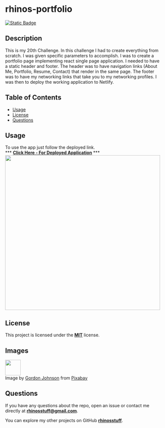 
  # rhinos-portfolio
  [![Static Badge](https://img.shields.io/badge/license-MIT-blue.svg)](./LICENSE)

  ## Description
  This is my 20th Challenge. In this challenge I had to create everything from scratch. I was given specific parameters to accomplish. I was to create a portfolio page implementing react single page application. I needed to have a static header and footer. The header was to have navigation links (About Me, Portfolio, Resume, Contact) that render in the same page. The footer was to have my networking links that take you to my networking profiles. I was then to deploy the working application to Netlify.

  ## Table of Contents 
  * [Usage](#usage)
  * [License](#license)
  * [Questions](#questions)

  ## Usage
  To use the app just follow the deployed link.  
  *** **[Click Here - For Deployed Application](https://rhinosstuff.netlify.app/)** ***  
  <image src='src/assets/images/readme-pic.png' height='500px'></image> 

  ## License
  This project is licensed under the **[MIT](./LICENSE)** license.

  ## Images
  <image src='src/assets/images/rhino.svg' height='50px'></image>  
  Image by <a href="https://pixabay.com/users/gdj-1086657/?utm_source=link-attribution&utm_medium=referral&utm_campaign=image&utm_content=1801311">Gordon Johnson</a> from <a href="https://pixabay.com//?utm_source=link-attribution&utm_medium=referral&utm_campaign=image&utm_content=1801311">Pixabay</a>

  ## Questions
  If you have any questions about the repo, open an issue or contact me directly at **rhinosstuff@gmail.com**.
  
  You can explore my other projects on GitHub **[rhinosstuff](https://github.com/rhinosstuff)**.
  
  